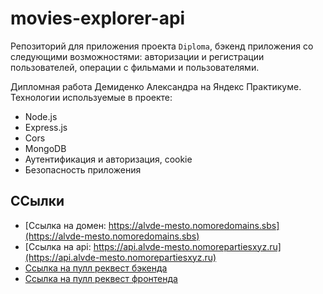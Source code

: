 # movies-explorer-api
Репозиторий для приложения проекта `Diploma`, бэкенд приложения со следующими возможностями: авторизации и регистрации пользователей, операции с фильмами и пользователями.
  
Дипломная работа Демиденко Александра на Яндекс Практикуме.
Технологии используемые в проекте:
* Node.js
* Express.js
* Cors
* MongoDB
* Аутентификация и авторизация, cookie
* Безопасность приложения

## ССылки
* [Ссылка на домен: https://alvde-mesto.nomoredomains.sbs](https://alvde-mesto.nomoredomains.sbs)
* [Ссылка на api: https://api.alvde-mesto.nomorepartiesxyz.ru](https://api.alvde-mesto.nomorepartiesxyz.ru)
* [Ссылка на пулл реквест бэкенда](https://github.com/alvde-site/movies-explorer-api/pull/2)
* [Ссылка на пулл реквест фронтенда](https://github.com/alvde-site/movies-explorer-frontend/pull/2)
